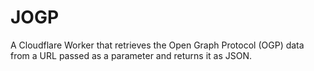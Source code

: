 # JOGP

A Cloudflare Worker that retrieves the Open Graph Protocol (OGP) data from a URL passed as a parameter and returns it as JSON.
